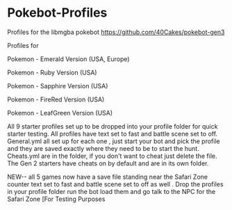 # Pokebot-Profiles
Profiles for the libmgba pokebot https://github.com/40Cakes/pokebot-gen3

Profiles for 

Pokemon - Emerald Version (USA, Europe)

Pokemon - Ruby Version (USA)

Pokemon - Sapphire Version (USA)

Pokemon - FireRed Version (USA)

Pokemon - LeafGreen Version (USA)


All 9 starter profiles set up to be dropped into your profile folder for quick starter testing. 
All profiles have  text set to fast and battle scene set to off.
General.yml all set up for each one , just start your bot and pick the profile and they are saved exactly where they need to be to start the hunt.
Cheats.yml are in the folder, if you don't want to cheat just delete the file.
The Gen 2 starters have cheats on by default and are in its own folder.

NEW--  all 5 games now have a save file standing near the Safari Zone counter text set to fast and battle scene set to off as well . Drop the profiles in your profile folder run the bot load them and  go talk to the NPC for the Safari Zone [For Testing Purposes

